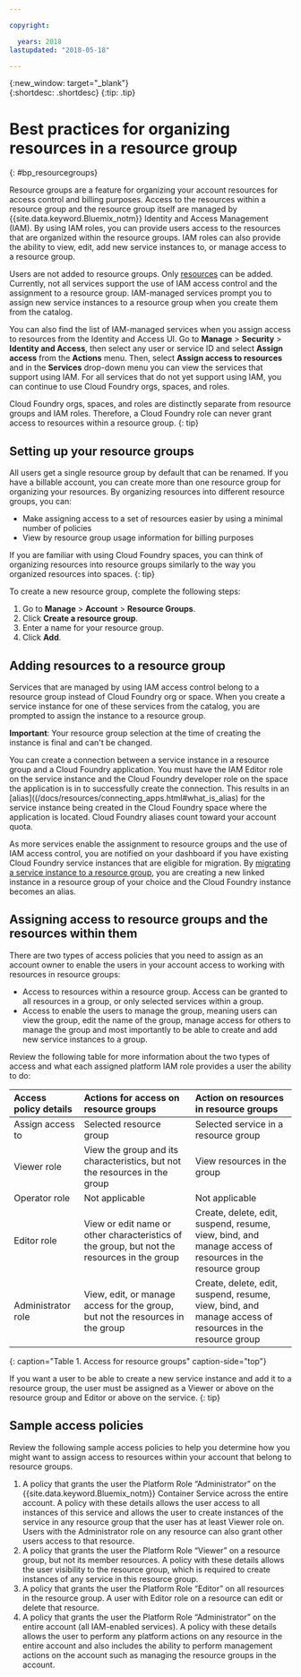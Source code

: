 ```yaml
---

copyright:

  years: 2018
lastupdated: "2018-05-18"

---
```


{:new_window: target="_blank"}  
{:shortdesc: .shortdesc}
{:tip: .tip}


# Best practices for organizing resources in a resource group
{: #bp_resourcegroups}

Resource groups are a feature for organizing your account resources for access control and billing purposes. Access to the resources within a resource group and the resource group itself are managed by {{site.data.keyword.Bluemix_notm}} Identity and Access Management (IAM). By using IAM roles, you can provide users access to the resources that are organized within the resource groups. IAM roles can also provide the ability to view, edit, add new service instances to, or manage access to a resource group.

Users are not added to resource groups. Only [resources](/docs/resources/acct_resources.html#resource) can be added. Currently, not all services support the use of IAM access control and the assignment to a resource group. IAM-managed services prompt you to assign new service instances to a resource group when you create them from the catalog. 

You can also find the list of IAM-managed services when you assign access to resources from the Identity and Access UI. Go to **Manage** &gt; **Security** &gt; **Identity and Access**, then select any user or service ID and select **Assign access** from the **Actions** menu. Then, select **Assign access to resources** and in the **Services** drop-down menu you can view the services that support using IAM. For all services that do not yet support using IAM, you can continue to use Cloud Foundry orgs, spaces, and roles. 

Cloud Foundry orgs, spaces, and roles are distinctly separate from resource groups and IAM roles. Therefore, a Cloud Foundry role can never grant access to resources within a resource group. 
{: tip}


## Setting up your resource groups

All users get a single resource group by default that can be renamed. If you have a billable account, you can create more than one resource group for organizing your resources. By organizing resources into different resource groups, you can:

* Make assigning access to a set of resources easier by using a minimal number of policies 
* View by resource group usage information for billing purposes 

If you are familiar with using Cloud Foundry spaces, you can think of organizing resources into resource groups similarly to the way you organized resources into spaces.
{: tip}

To create a new resource group, complete the following steps:

1. Go to **Manage** &gt; **Account** &gt; **Resource Groups**.
2. Click **Create a resource group**.
3. Enter a name for your resource group.
4. Click **Add**.


## Adding resources to a resource group

Services that are managed by using IAM access control belong to a resource group instead of Cloud Foundry org or space. When you create a service instance for one of these services from the catalog, you are prompted to assign the instance to a resource group. 

**Important**: Your resource group selection at the time of creating the instance is final and can't be changed.

You can create a connection between a service instance in a resource group and a Cloud Foundry application. You must have the IAM Editor role on the service instance and the Cloud Foundry developer role on the space the application is in to successfully create the connection. This results in an [alias]((/docs/resources/connecting_apps.html#what_is_alias) for the service instance being created in the Cloud Foundry space where the application is located. Cloud Foundry aliases count toward your account quota.

As more services enable the assignment to resource groups and the use of IAM access control, you are notified on your dashboard if you have existing Cloud Foundry service instances that are eligible for migration. By [migrating a service instance to a resource group](/docs/resources/instance_migration.html), you are creating a new linked instance in a resource group of your choice and the Cloud Foundry instance becomes an alias. 


## Assigning access to resource groups and the resources within them

There are two types of access policies that you need to assign as an account owner to enable the users in your account access to working with resources in resource groups:

* Access to resources within a resource group. Access can be granted to all resources in a group, or only selected services within a group.
* Access to enable the users to manage the group, meaning users can view the group, edit the name of the group, manage access for others to manage the group and most importantly to be able to create and add new service instances to a group.

Review the following table for more information about the two types of access and what each assigned platform IAM role provides a user the ability to do:

| Access policy details  | Actions for access on resource groups | Action on resources in resource groups | 
|:-----------------|:--------------|:---------------|
| Assign access to | Selected resource group | Selected service in a resource group |
| Viewer role  | View the group and its characteristics, but not the resources in the group | View resources in the group | 
| Operator role | Not applicable | Not applicable | 
| Editor role | View or edit name or other characteristics of the group, but not the resources in the group | Create, delete, edit, suspend, resume, view, bind, and manage access of resources in the resource group |
| Administrator role |  View, edit, or manage access for the group, but not the resources in the group | Create, delete, edit, suspend, resume, view, bind, and manage access of resources in the resource group | 
{: caption="Table 1. Access for resource groups" caption-side="top"}

If you want a user to be able to create a new service instance and add it to a resource group, the user must be assigned as a Viewer or above on the resource group and Editor or above on the service.
{: tip}


## Sample access policies

Review the following sample access policies to help you determine how you might want to assign access to resources within your account that belong to resource groups.

1. A policy that grants the user the Platform Role “Administrator” on the {{site.data.keyword.Bluemix_notm}} Container Service across the entire account. A policy with these details allows the user access to all instances of this service and allows the user to create instances of the service in any resource group that the user has at least Viewer role on. Users with the Administrator role on any resource can also grant other users access to that resource.
2. A policy that grants the user the Platform Role “Viewer” on a resource group, but not its member resources. A policy with these details allows the user visibility to the resource group, which is required to create instances of any service in this resource group.
3. A policy that grants the user the Platform Role “Editor” on all resources in the resource group. A user with Editor role on a resource can edit or delete that resource.
4. A policy that grants the user the Platform Role “Administrator” on the entire account (all IAM-enabled services). A policy with these details allows the user to perform any platform actions on any resource in the entire account and also includes the ability to perform management actions on the account such as managing the resource groups in the account.
